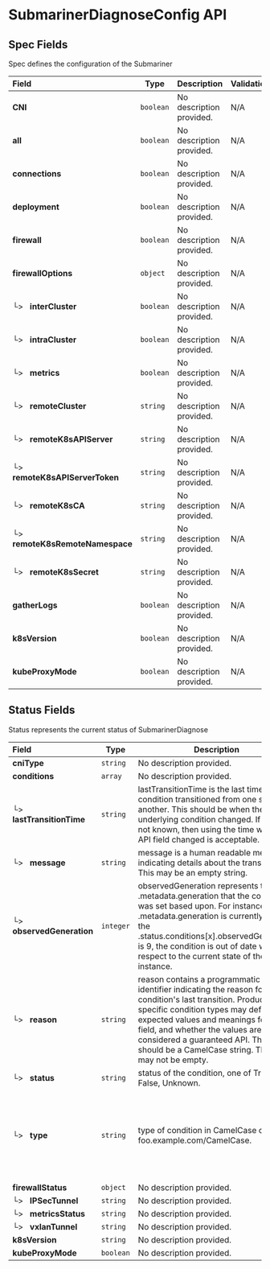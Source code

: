 # SubmarinerDiagnoseConfig API

## Spec Fields

Spec defines the configuration of the Submariner

| Field | Type | Description | Validations |
|:---|---|---|---|
|  **CNI** | `boolean` | No description provided. | N/A |
|  **all** | `boolean` | No description provided. | N/A |
|  **connections** | `boolean` | No description provided. | N/A |
|  **deployment** | `boolean` | No description provided. | N/A |
|  **firewall** | `boolean` | No description provided. | N/A |
|  **firewallOptions** | `object` | No description provided. | N/A |
| └>&nbsp;&nbsp; **interCluster** | `boolean` | No description provided. | N/A |
| └>&nbsp;&nbsp; **intraCluster** | `boolean` | No description provided. | N/A |
| └>&nbsp;&nbsp; **metrics** | `boolean` | No description provided. | N/A |
| └>&nbsp;&nbsp; **remoteCluster** | `string` | No description provided. | N/A |
| └>&nbsp;&nbsp; **remoteK8sAPIServer** | `string` | No description provided. | N/A |
| └>&nbsp;&nbsp; **remoteK8sAPIServerToken** | `string` | No description provided. | N/A |
| └>&nbsp;&nbsp; **remoteK8sCA** | `string` | No description provided. | N/A |
| └>&nbsp;&nbsp; **remoteK8sRemoteNamespace** | `string` | No description provided. | N/A |
| └>&nbsp;&nbsp; **remoteK8sSecret** | `string` | No description provided. | N/A |
|  **gatherLogs** | `boolean` | No description provided. | N/A |
|  **k8sVersion** | `boolean` | No description provided. | N/A |
|  **kubeProxyMode** | `boolean` | No description provided. | N/A |
## Status Fields

Status represents the current status of SubmarinerDiagnose

| Field | Type | Description | Validations |
|:---|---|---|---|
|  **cniType** | `string` | No description provided. | N/A |
|  **conditions** | `array` | No description provided. | N/A |
| └>&nbsp;&nbsp; **lastTransitionTime** | `string` | lastTransitionTime is the last time the condition transitioned from one status to another. This should be when the underlying condition changed.  If that is not known, then using the time when the API field changed is acceptable. | N/A |
| └>&nbsp;&nbsp; **message** | `string` | message is a human readable message indicating details about the transition. This may be an empty string. | N/A |
| └>&nbsp;&nbsp; **observedGeneration** | `integer` | observedGeneration represents the .metadata.generation that the condition was set based upon. For instance, if .metadata.generation is currently 12, but the .status.conditions[x].observedGeneration is 9, the condition is out of date with respect to the current state of the instance. | `Minimum=0` |
| └>&nbsp;&nbsp; **reason** | `string` | reason contains a programmatic identifier indicating the reason for the condition's last transition. Producers of specific condition types may define expected values and meanings for this field, and whether the values are considered a guaranteed API. The value should be a CamelCase string. This field may not be empty. | `Pattern=^[A-Za-z]([A-Za-z0-9_,:]*[A-Za-z0-9_])?$` |
| └>&nbsp;&nbsp; **status** | `string` | status of the condition, one of True, False, Unknown. | N/A |
| └>&nbsp;&nbsp; **type** | `string` | type of condition in CamelCase or in foo.example.com/CamelCase. | `Pattern=^([a-z0-9]([-a-z0-9]*[a-z0-9])?(\.[a-z0-9]([-a-z0-9]*[a-z0-9])?)*/)?(([A-Za-z0-9][-A-Za-z0-9_.]*)?[A-Za-z0-9])$` |
|  **firewallStatus** | `object` | No description provided. | N/A |
| └>&nbsp;&nbsp; **IPSecTunnel** | `string` | No description provided. | N/A |
| └>&nbsp;&nbsp; **metricsStatus** | `string` | No description provided. | N/A |
| └>&nbsp;&nbsp; **vxlanTunnel** | `string` | No description provided. | N/A |
|  **k8sVersion** | `string` | No description provided. | N/A |
|  **kubeProxyMode** | `boolean` | No description provided. | N/A |
